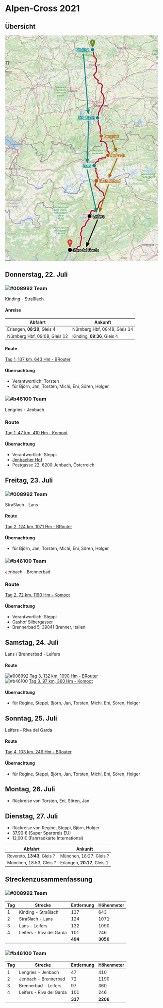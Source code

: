 # Alpen-Cross 2021

## Übersicht

![Übersichtskarte](alpenx-2021-gesamt.jpg)

## Donnerstag, 22. Juli

### ![#008992](https://via.placeholder.com/15/008992/000000?text=+) Team

Kinding - Straßlach

#### Anreise

| Abfahrt | Ankunft |
| ------- | ------- |
| Erlangen, **08:29**, Gleis 4 | Nürnberg Hbf, 08:48, Gleis 14 |
| Nürnberg Hbf, 09:08, Gleis 12 | Kinding, **09:36**, Gleis 4 |

#### Route

[Tag 1, 137 km, 643 Hm - BRouter](http://brouter.de/brouter-web/#map=9/48.4895/12.5491/osm-mapnik-german_style&lonlats=11.375967,48.993101;11.414881,48.821897;11.427026,48.806382;11.50805,48.536187;11.576929,48.351373;11.642933,48.244204;11.625091,48.194086;11.609631,48.163765;11.595876,48.146629;11.588119,48.132541;11.559774,48.107402;11.551523,48.090752;11.514208,48.004855&profile=fastbike-lowtraffic)

#### Übernachtung

- Verantwortlich: Torsten
- für Björn, Jan, Torsten, Michi, Eni, Sören, Holger

### ![#b46100](https://via.placeholder.com/15/b46100/000000?text=+) Team

Lengries - Jenbach

### Route

[Tag 1, 47 km, 410 Hm - Komoot](https://www.komoot.de/plan/tour/d08AteLTwCwmi0=FzpsBjB-655L6ca64A==/@47.5369059,11.6613007,11z)

#### Übernachtung

- Verantwortlich: Steppi
- [Jenbacher Hof](https://www.jenbacherhof.at/de/Home)
- Postgasse 22, 6200 Jenbach, Österreich

## Freitag, 23. Juli

### ![#008992](https://via.placeholder.com/15/008992/000000?text=+) Team

Straßlach - Lans

#### Route

[Tag 2, 124 km, 1071 Hm - BRouter](http://brouter.de/brouter-web/#map=9/47.5081/12.0575/osm-mapnik-german_style&lonlats=11.514015,48.004395;11.706448,47.532197;11.705589,47.506853;11.714516,47.460519;11.744084,47.374262;11.577916,47.301541;11.433635,47.238453&profile=fastbike-lowtraffic)

#### Übernachtung

- für Björn, Jan, Torsten, Michi, Eni, Sören, Holger

### ![#b46100](https://via.placeholder.com/15/b46100/000000?text=+) Team

Jenbach - Brennerbad

### Route

[Tag 2, 72 km, 1190 Hm - Komoot](https://www.komoot.de/plan/tour/d08AtMpmgCzohs=F0psE6ca68ugVZrvvFTtzAA=/@47.1761786,11.7333984,10z)

#### Übernachtung

- Verantwortlich: Steppi
- [Gashof Silbergasser](https://silbergasser.it/)
- Brennerbad 5, 39041 Brenner, Italien

## Samstag, 24. Juli

Lans / Brennerbad - Leifers

#### Route

![#008992](https://via.placeholder.com/15/008992/000000?text=+) [Tag 3, 132 km, 1090 Hm - BRouter](http://brouter.de/brouter-web/#map=13/47.2002/11.4266/osm-mapnik-german_style&lonlats=11.432798,47.238496;11.450307,46.950892;11.444664,46.937649;11.640369,46.686962;11.623503,46.680912;11.578496,46.644722;11.569462,46.642104;11.567037,46.641021;11.566029,46.638771;11.551716,46.63052;11.5238,46.582742;11.490004,46.526066;11.451895,46.499602;11.400992,46.492823;11.384314,46.494611;11.344296,46.439417;11.333449,46.423615&profile=fastbike-lowtraffic)  
![#b46100](https://via.placeholder.com/15/b46100/000000?text=+) [Tag 3, 97 km, 360 Hm - Komoot](https://www.komoot.de/plan/tour/d08AszYlQCvQnA=FzrsExU7cxtXD3hKkA==/@46.7243297,11.5672302,10z)

#### Übernachtung

- für Regine, Steppi, Björn, Jan, Torsten, Michi, Eni, Sören, Holger

## Sonntag, 25. Juli

Leifers - Riva del Garda

#### Route

[Tag 4, 103 km, 246 Hm - BRouter](http://brouter.de/brouter-web/#map=10/46.1675/10.9245/osm-mapnik-german_style&lonlats=11.333427,46.423689;11.314802,46.412092;11.208125,46.245104;11.152174,46.224638;11.136703,46.202644;11.114666,46.183708;11.101727,46.15968;11.075678,46.142768;11.078382,46.132988;11.086535,46.129232;11.086085,46.116354;11.111362,46.051283;11.122327,46.012299;11.122842,46.001964;11.103959,45.950299;11.051774,45.921586;11.016326,45.890306;11.008666,45.866853;10.994364,45.851873;10.842025,45.886483&profile=fastbike-lowtraffic)

#### Übernachtung

- für Regine, Steppi, Björn, Jan, Torsten, Michi, Eni, Sören, Holger

## Montag, 26. Juli

- Rückreise von Torsten, Eni, Sören, Jan

## Dienstag, 27. Juli

- Rückreise von Regine, Steppi, Björn, Holger
- 37,90 € (Super Sparpreis EU)
- 12,00 € (Fahrradkarte International)

| Abfahrt | Ankunft |
| ------- | ------- |
| Rovereto, **13:43**, Gleis ? | München, 18:27, Gleis ? |
| München, 18:53, Gleis ? | Erlangen, **20:17**, Gleis 1 |

## Streckenzusammenfassung

### ![#008992](https://via.placeholder.com/15/008992/000000?text=+) Team

| Tag | Strecke | Entfernung | Höhenmeter |
| --- | ------- | ---------- | ---------- |
| 1 | Kinding - Straßlach      | 137 | 643  |
| 2 | Straßlach - Lans         | 124 | 1071 |
| 3 | Lans - Leifers           | 132 | 1090 |
| 4 | Leifers - Riva del Garda | 101 | 246  |
|   |                       | **494** | **3050** |

### ![#b46100](https://via.placeholder.com/15/b46100/000000?text=+) Team

| Tag | Strecke | Entfernung | Höhenmeter |
| --- | ------- | ---------- | ---------- |
| 1 | Lengries - Jenbach       | 47  | 410  |
| 2 | Jenbach - Brennerbad     | 72  | 1190 |
| 3 | Brennerbad - Leifers     | 97  | 360  |
| 4 | Leifers - Riva del Garda | 101 | 246  |
|   |                       | **317** | **2206** |

